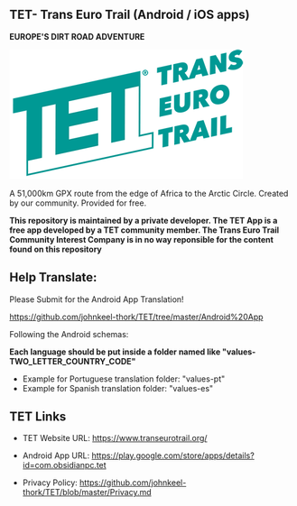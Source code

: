 ## TET- Trans Euro Trail (Android / iOS apps)

**EUROPE'S DIRT ROAD ADVENTURE**

![TET LOGO](TETLogo.png)

A 51,000km GPX route from the edge of Africa to the Arctic Circle.
Created by our community.
Provided for free.

**This repository is maintained by a private developer. The TET App is a free app developed by a TET community member. The Trans Euro Trail Community Interest Company is in no way reponsible for the content found on this repository**




## Help Translate:

Please Submit for the Android App Translation!

https://github.com/johnkeel-thork/TET/tree/master/Android%20App


Following the Android schemas:

**Each language should be put inside a folder named like "values-TWO_LETTER_COUNTRY_CODE"**

- Example for Portuguese translation folder: "values-pt"
- Example for Spanish translation folder: "values-es"




## TET Links
* TET Website URL:
https://www.transeurotrail.org/


* Android App URL:
https://play.google.com/store/apps/details?id=com.obsidianpc.tet

    
* Privacy Policy:
https://github.com/johnkeel-thork/TET/blob/master/Privacy.md

